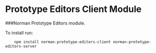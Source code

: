 Prototype Editors Client Module
=====
###Norman Prototype Editors module.

To install run:
```
	npm install norman-prototype-editors-client norman-prototype-editors-server
```
